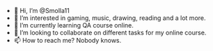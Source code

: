 - 👋 Hi, I’m @Smolla11
- 👀 I’m interested in gaming, music, drawing, reading and a lot more. 
- 🌱 I’m currently learning QA course online. 
- 💞️ I’m looking to collaborate on different tasks for my online course. 
- 📫 How to reach me? Nobody knows. 

<!---
Smolla11/Smolla11 is a ✨ special ✨ repository because its `README.md` (this file) appears on your GitHub profile.
You can click the Preview link to take a look at your changes.
--->
